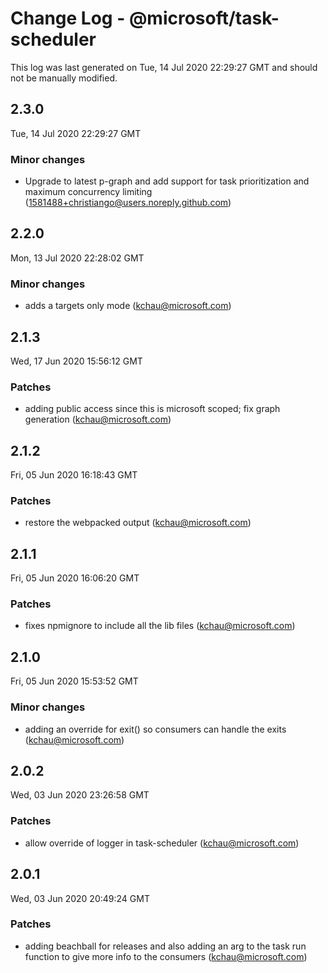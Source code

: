 # Change Log - @microsoft/task-scheduler

This log was last generated on Tue, 14 Jul 2020 22:29:27 GMT and should not be manually modified.

<!-- Start content -->

## 2.3.0

Tue, 14 Jul 2020 22:29:27 GMT

### Minor changes

- Upgrade to latest p-graph and add support for task prioritization and maximum concurrency limiting (1581488+christiango@users.noreply.github.com)

## 2.2.0

Mon, 13 Jul 2020 22:28:02 GMT

### Minor changes

- adds a targets only mode (kchau@microsoft.com)

## 2.1.3

Wed, 17 Jun 2020 15:56:12 GMT

### Patches

- adding public access since this is microsoft scoped; fix graph generation (kchau@microsoft.com)

## 2.1.2

Fri, 05 Jun 2020 16:18:43 GMT

### Patches

- restore the webpacked output (kchau@microsoft.com)

## 2.1.1

Fri, 05 Jun 2020 16:06:20 GMT

### Patches

- fixes npmignore to include all the lib files (kchau@microsoft.com)

## 2.1.0

Fri, 05 Jun 2020 15:53:52 GMT

### Minor changes

- adding an override for exit() so consumers can handle the exits (kchau@microsoft.com)

## 2.0.2

Wed, 03 Jun 2020 23:26:58 GMT

### Patches

- allow override of logger in task-scheduler (kchau@microsoft.com)

## 2.0.1

Wed, 03 Jun 2020 20:49:24 GMT

### Patches

- adding beachball for releases and also adding an arg to the task run function to give more info to the consumers (kchau@microsoft.com)
